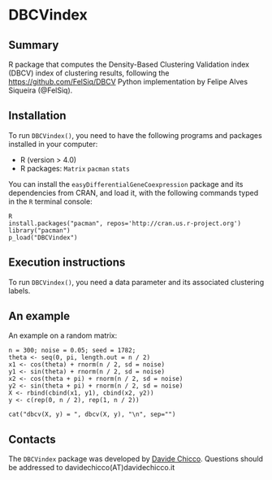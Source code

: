 # DBCVindex

## Summary ##

R package that computes the Density-Based Clustering Validation index (DBCV) index of clustering results, following the <https://github.com/FelSiq/DBCV> Python implementation by Felipe Alves Siqueira (@FelSiq).

## Installation ##

To run `DBCVindex()`, you need to have the following programs and packages installed in your computer:

* R (version > 4.0)
* R packages: `Matrix` `pacman` `stats`

You can install the `easyDifferentialGeneCoexpression` package and its dependencies from CRAN, and load it, with the following commands typed in the `R` terminal console:

    R
    install.packages("pacman", repos='http://cran.us.r-project.org')
    library("pacman")
    p_load("DBCVindex")

## Execution instructions ##

To run `DBCVindex()`,  you need a data parameter and its associated clustering labels.

## An example ##
An example on a random matrix:

    n = 300; noise = 0.05; seed = 1782;
    theta <- seq(0, pi, length.out = n / 2)
    x1 <- cos(theta) + rnorm(n / 2, sd = noise)
    y1 <- sin(theta) + rnorm(n / 2, sd = noise)
    x2 <- cos(theta + pi) + rnorm(n / 2, sd = noise)
    y2 <- sin(theta + pi) + rnorm(n / 2, sd = noise)
    X <- rbind(cbind(x1, y1), cbind(x2, y2))
    y <- c(rep(0, n / 2), rep(1, n / 2))

    cat("dbcv(X, y) = ", dbcv(X, y), "\n", sep="")

## Contacts ##

The `DBCVindex` package was developed by [Davide Chicco](https://www.DavideChicco.it). Questions should be addressed to davidechicco(AT)davidechicco.it
